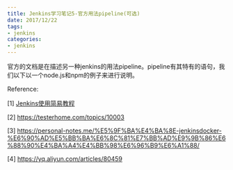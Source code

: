 ```yaml
---
title: Jenkins学习笔记5-官方用法pipeline(可选)
date: 2017/12/22
tags: 
- jenkins
categories:
- jenkins
---
```


官方的文档是在描述另一种jenkins的用法pipeline。pipeline有其特有的语句，我们以下以一个node.js和npm的例子来进行说明。





Reference:

\[1\] [Jenkins使用简易教程](http://www.jianshu.com/p/b524b151d35f)

\[2\] https://testerhome.com/topics/10003

\[3\] https://personal-notes.me/%E5%9F%BA%E4%BA%8E-jenkinsdocker-%E6%90%AD%E5%BB%BA%E6%8C%81%E7%BB%AD%E9%9B%86%E6%88%90%E4%BA%A4%E4%BB%98%E6%96%B9%E6%A1%88/

\[4\] https://yq.aliyun.com/articles/80459

